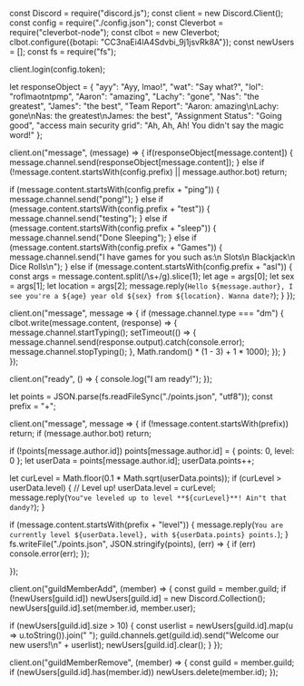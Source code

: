 const Discord = require("discord.js");
const client = new Discord.Client();
const config = require("./config.json");
const Cleverbot = require("cleverbot-node");
const clbot = new Cleverbot;
clbot.configure({botapi: "CC3naEi4lA4Sdvbi_9j1jsvRk8A"});
const newUsers = [];
const fs = require("fs");


client.login(config.token);

let responseObject = {
  "ayy": "Ayy, lmao!",
  "wat": "Say what?",
  "lol": "roflmaotntpmp",
  "Aaron": "amazing",
  "Lachy": "gone",
  "Nas": "the greatest",
  "James": "the best",
  "Team Report": "Aaron: amazing\nLachy: gone\nNas: the greatest\nJames: the best",
  "Assignment Status": "Going good",
  "access main security grid": "Ah, Ah, Ah! You didn't say the magic word!"
};

client.on("message", (message) => {
  if(responseObject[message.content]) {
    message.channel.send(responseObject[message.content]);
  } else
  if (!message.content.startsWith(config.prefix) || message.author.bot) return;

  if (message.content.startsWith(config.prefix + "ping")) {
    message.channel.send("pong!");
  } else
  if (message.content.startsWith(config.prefix + "test")) {
    message.channel.send("testing");
  } else
  if (message.content.startsWith(config.prefix + "sleep")) {
    message.channel.send("Done Sleeping");
  } else
  if (message.content.startsWith(config.prefix + "Games")) {
    message.channel.send("I have games for you such as:\n Slots\n Blackjack\n Dice Rolls\n");
  } else
  if (message.content.startsWith(config.prefix + "asl")) {
    const args = message.content.split(/\s+/g).slice(1);
    let age = args[0];
    let sex = args[1];
    let location = args[2];
    message.reply(`Hello ${message.author}, I see you're a ${age} year old ${sex} from ${location}. Wanna date?`);
  } 
});

client.on("message", message => {
  if (message.channel.type === "dm") {
    clbot.write(message.content, (response) => {
      message.channel.startTyping();
      setTimeout(() => {
        message.channel.send(response.output).catch(console.error);
        message.channel.stopTyping();
      }, Math.random() * (1 - 3) + 1 * 1000);
    });
  }
});

client.on("ready", () => {
  console.log("I am ready!");
});

let points = JSON.parse(fs.readFileSync("./points.json", "utf8"));
const prefix = "+";

client.on("message", message => {
  if (!message.content.startsWith(prefix)) return;
  if (message.author.bot) return;

  if (!points[message.author.id]) points[message.author.id] = {
    points: 0,
    level: 0
  };
  let userData = points[message.author.id];
  userData.points++;

  let curLevel = Math.floor(0.1 * Math.sqrt(userData.points));
  if (curLevel > userData.level) {
    // Level up!
    userData.level = curLevel;
    message.reply(`You"ve leveled up to level **${curLevel}**! Ain"t that dandy?`);
  }

  if (message.content.startsWith(prefix + "level")) {
    message.reply(`You are currently level ${userData.level}, with ${userData.points} points.`);
  }
  fs.writeFile("./points.json", JSON.stringify(points), (err) => {
    if (err) console.error(err);
  });

});

client.on("guildMemberAdd", (member) => {
  const guild = member.guild;
  if (!newUsers[guild.id]) newUsers[guild.id] = new Discord.Collection();
  newUsers[guild.id].set(member.id, member.user);

  if (newUsers[guild.id].size > 10) {
    const userlist = newUsers[guild.id].map(u => u.toString()).join(" ");
    guild.channels.get(guild.id).send("Welcome our new users!\n" + userlist);
    newUsers[guild.id].clear();
  }
});

client.on("guildMemberRemove", (member) => {
  const guild = member.guild;
  if (newUsers[guild.id].has(member.id)) newUsers.delete(member.id);
});


